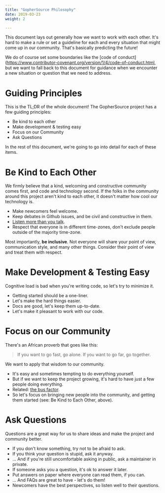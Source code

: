 ```yaml
---
title: "GopherSource Philosophy"
date: 2019-03-23
weight: 2

---
```


This document lays out generally how we want to work with each other. It's hard
to make a rule or set a guideline for each and every situation that might come
up in our community. That's basically predicting the future!

We do of course set some boundaries like the [code of
conduct](https://www.contributor-covenant.org/version/1/4/code-of-conduct.html, but
we want to fall back to this document for guidance when we encounter a new
situation or question that we need to address.

# Guiding Principles

This is the TL;DR of the whole document! The GopherSource project has a few
guiding principles:

- Be kind to each other
- Make development & testing easy
- Focus on our Community
- Ask Questions

In the rest of this document, we're going to go into detail for each of these items.

# Be Kind to Each Other

We firmly believe that a kind, welcoming and constructive community comes first,
and code and technology second. If the folks in the community around this
project aren't kind to each other, it doesn't matter how cool our technology is.

- Make newcomers feel welcome.
- Keep debates in Github issues, and be civil and constructive in them.
- [Listen more than you talk](https://hbr.org/2017/02/in-a-difficult-conversation-listen-more-than-you-talk).
- Respect that everyone is in different time-zones, don't exclude people outside
  of the majority time-zone.

Most importantly, **be inclusive**. Not everyone will share your point of view,
communication style, and many other things. Consider their point of view
and treat them with respect.

# Make Development & Testing Easy

Cognitive load is bad when you're writing code, so let's try to minimize it.

- Getting started should be a one-liner.
- Let's make the hard things easier.
- Docs are good, let's keep them up-to-date.
- Let's make it pleasant to work with our code.

# Focus on our Community

There's an African proverb that goes like this:

>If you want to go fast, go alone. If you want to go far, go together.

We want to apply that wisdom to our community.

- It's easy and sometimes tempting to do everything yourself.
- But if we want to keep the project growing, it's hard to have just a few people doing everything.
- Related: [the bus factor](https://en.wikipedia.org/wiki/Bus_factor).
- So let's focus on bringing new people into the community, and getting them started (see: Be Kind to Each Other, above).

# Ask Questions

Questions are a great way for us to share ideas and make the project and community better.

- If you don't know something, try not to be afraid to ask.
- If you think your question is stupid, ask it anyway.
- ... And if you're still uncomfortable asking in public, ask a maintainer in private.
- If someone asks you a question, it's ok to answer it later.
- Put answers on paper where everyone can read them, if you can.
- ... And FAQs are great to have - let's do them!
- Newcomers have the best perspectives, so listen well to their questions.
